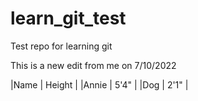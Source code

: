 # learn_git_test
Test repo for learning git

This is a new edit from me on 7/10/2022

|Name | Height |
|Annie | 5'4" |
|Dog | 2'1" |
